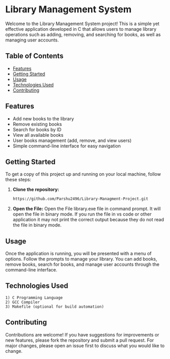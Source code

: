 # Library Management System

Welcome to the Library Management System project! This is a simple yet effective application developed in C that allows users to manage library operations such as adding, removing, and searching for books, as well as managing user accounts.
## Table of Contents
- [Features](#features)
- [Getting Started](#getting-started)
- [Usage](#usage)
- [Technologies Used](#technologies-used)
- [Contributing](#contributing)

## Features
- Add new books to the library
- Remove existing books
- Search for books by ID
- View all available books
- User books management (add, remove, and view users)
- Simple command-line interface for easy navigation

## Getting Started
To get a copy of this project up and running on your local machine, follow these steps:

1. **Clone the repository:**
   ```bash
   https://github.com/Parshu2496/Library-Managment-Project.git
2. **Open the File:**
   Open the File library.exe file in command prompt. It will open the file in binary mode. If you run the file in vs code or other application it may not print the correct output because they do not read the file in binary mode.
## Usage
Once the application is running, you will be presented with a menu of options. Follow the prompts to manage your library. You can add books, remove books, search for books, and manage user accounts through the command-line interface.

## Technologies Used
    1) C Programming Language
    2) GCC Compiler
    3) Makefile (optional for build automation)

## Contributing
Contributions are welcome! If you have suggestions for improvements or new features, please fork the repository and submit a pull request. For major changes, please open an issue first to discuss what you would like to change.
